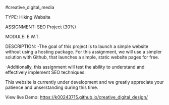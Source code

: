 #creative_digital_media



TYPE:       Hiking Website

ASSIGNMENT: SEO Project (30%)

MODULE:     E.W.T.





DESCRIPTION:
-The goal of this project is to launch a simple website without using a hosting package. For this assignment, we will use a simpler solution with Github, that launches a simple, static website pages for free.

-Additionally, this assignment will test the ability to understand and effectively implement SEO techniques.





This website is currently under development and we greatly appreciate your patience and unserstanding during this time.

View live Demo: https://k00243715.github.io/creative_digital_design/
